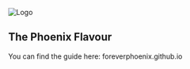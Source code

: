 ![Logo](Media/tpf_logo.png)

## The Phoenix Flavour

You can find the guide here: foreverphoenix.github.io